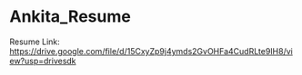 # Ankita_Resume
Resume Link: https://drive.google.com/file/d/15CxyZp9j4ymds2GvOHFa4CudRLte9IH8/view?usp=drivesdk
